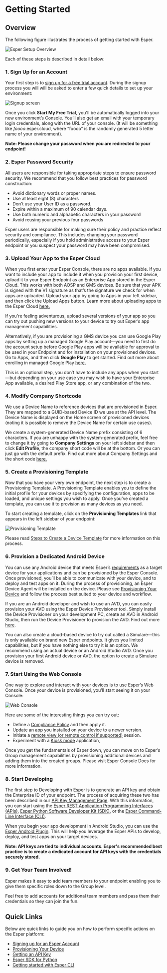 # Getting Started

## Overview

The following figure illustrates the process of getting started with Esper.

![Esper Setup Overview](./assets/GettingStarted/GettingStartedOverviewUpdated.png)

Each of these steps is described in detail below:

### 1. Sign Up for an Account

Your first step is to [sign up for a free trial account](https://www.esper.io/signup). During the signup process you will will be asked to enter a few quick details to set up your environment:

![Signup screen](./assets/GettingStarted/SingupScreen.png)

Once you click **Start My Free Trial**, you'll be automatically logged into your new environment’s Console. You’ll also get an email with your temporary login credentials, along with the URL of your console. (It will be something like *foooo*.esper.cloud, where “foooo” is the randomly generated 5 letter name of your environment).

**Note: Please change your password when you are redirected to your endpoint!**

### 2. Esper Password Security

All users are responsible for taking appropriate steps to ensure password security. We recommend that you follow best practices for password construction:

* Avoid dictionary words or proper names.
* Use at least eight (8) characters
* Don’t use your User ID as a password.
* Expire within a maximum of 90 calendar days.
* Use both numeric and alphabetic characters in your password
* Avoid reusing your previous four passwords

Esper users are responsible for making sure their policy and practice reflect security and compliance.  This includes changing your password periodically, especially if you hold administrative access to your Esper endpoint or you suspect your password may have been compromised.

### 3. Upload Your App to the Esper Cloud

When you first enter your Esper Console, there are no apps available. If you want to include your app to include it when you provision your first device, upload it to your Esper Endpoint as an Enterprise App stored in the Esper Cloud. This works with both AOSP and GMS devices. Be sure that your APK is signed with the V1 signature as that’s the signature we check for when apps are uploaded. Upload your app by going to Apps in your left sidebar, and then click the Upload Apps button. Learn more about uploading apps to the Esper Cloud [here.](https://console-docs.esper.io/apps/)

If you're feeling adventurous, upload several versions of your app so you can try out pushing new versions to your device to try out Esper’s app management capabilities.

Alternatively, if you are provisioning a GMS device you can use Google Play apps by setting up a managed Google Play account—you need to first do the account setup before Google Play apps will be available for approval to be used in your Endpoint and for installation on your provisioned devices. Go to Apps, and then click **Google Play** to get started. Find out more about enrolling in managed Google Play [here.](https://console-docs.esper.io/apps/appactions.html#how-to-sign-up-for-google-play-for-work-emm-enrollment)

This is an optional step, you don’t have to include any apps when you start—but depending on your use case you may wish to have your Enterprise App available, a desired Play Store app, or any combination of the two.


### 4. Modify Company Shortcode

We use a Device Name to reference devices that are provisioned in Esper. They are mapped to a GUID-based Device ID we use at the API level. The Device Name is displayed on the Home screen of provisioned devices (noting it is possible to remove the Device Name for certain use cases).

We create a system-generated Device Name prefix consisting of 6 characters. If you are unhappy with the system-generated prefix, feel free to change it by going to **Company Settings** on your left sidebar and then click **Edit Profile**, the company short code will be at the bottom. Or you can just go with the default prefix. Find out more about Company Settings and the short code [here.](https://console-docs.esper.io/getting-started/shortcode.html#what-is-the-company-shortcode)

### 5. Create a Provisioning Template

Now that you have your very own endpoint, the next step is to create a Provisioning Template. A Provisioning Template enables you to define the initial profile for your devices by specifying the configuration, apps to be loaded, and unique settings you wish to apply. Once you’ve created a template, you can use it to provision as many devices as you need.

To start creating a template, click on the **Provisioning Templates** link that appears in the left sidebar of your endpoint:

![Provisioning Template](./assets/GettingStarted/ProvisioningTemplatesUpdated.png)

Please read [Steps to Create a Device Template](https://console-docs.esper.io/provisioning-template/) for more information on this process.

### 6. Provision a Dedicated Android Device

You can use any Android device that meets Esper’s [requirements](./requirements.md) as a target device for your applications and can be provisioned by the Esper Console. Once provisioned, you’ll be able to communicate with your device, and to deploy and test apps on it. During the process of provisioning, an Esper Device Agent will be installed on the device. Please see [Provisioning Your Device](https://console-docs.esper.io/provisioning-methods/) and follow the process best suited to your device and workflow.

If you are an Android developer and wish to use an AVD, you can easily provision your AVD using the Esper Device Provisioner tool. Simply install the Device Provisioner on your development PC, create an AVD in Android Studio, then run the Device Provisioner to provision the AVD. Find out more [here](./provisioner.html#provisioning-an-avd).

You can also create a cloud-based device to try out called a Simulare—this is only available on brand new Esper endpoints. It gives you limited capabilities, but if you have nothing else to try it is an option. We recommend using an actual device or an Android Studio AVD. Once you provision your first Android device or AVD, the option to create a Simulare device is removed.

### 7. Start Using the Web Console

One way to explore and interact with your devices is to use Esper’s Web Console. Once your device is provisioned, you’ll start seeing it on your Console:

![Web Console](./assets/GettingStarted/WebConsoleUpdated.png)

Here are some of the interesting things you can try out:

* Define a [Compliance Policy](https://console-docs.esper.io/compliance-policy/) and then apply it.
* Update an app you installed on your device to a newer version.
* Initiate a [remote view (or remote control if supported)](https://console-docs.esper.io/devices-groups/remote-viewer.html#how-to-access-a-device-using-the-remote-viewer-and-control) session.
* Experiment with a [Kiosk mode](https://console-docs.esper.io/devices-groups/device-settings.html) application,

Once you get the fundamentals of Esper down, you can move on to Esper’s Group management capabilities by provisioning additional devices and adding them into the created groups.
Please visit Esper Console Docs for more information.

### 8. Start Developing

The first step to Developing with Esper is to generate an API key and obtain the Enterprise ID of your endpoint. The process of acquiring these two has been described in our [API Key Management Page](https://console-docs.esper.io/API/). With this information, you can start using the [Esper REST Application Programming Interfaces (APIs)](https://api.esper.io/), [Esper Python Software Developer Kit (SDK)](./pythonsdk.md), or the [Esper Command-Line Interface (CLI)](./espercli.md).

When you begin your app development in Android Studio, you can use the [Esper Android Plugin](./esperplugin.md). This will help you leverage the Esper APIs to develop, deploy, and test apps on your target devices.

**Note: API keys are tied to individual accounts. Esper's recommended best practice is to create a dedicated account for API keys with the credentials securely stored.**


### 9. Get Your Team Involved!

Esper makes it easy to add team members to your endpoint enabling you to give them specific roles down to the Group level.

Feel free to add accounts for additional team members and pass them their credentials so they can join the fun.

## Quick Links

Below are quick links to guide you on how to perform specific actions on the Esper platform:

* [Signing up for an Esper Account](https://www.esper.io/signup)
* [Provisioning Your Device](https://console-docs.esper.io/provisioning-methods/)
* [Getting an API Key](https://console-docs.esper.io/API/)
* [Esper SDK for Python](./pythonsdk.md)
* [Getting started with Esper CLI](./espercli.md)
